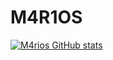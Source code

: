 # M4R1OS

[![M4rios GitHub stats](https://github-readme-stats.vercel.app/api?M4riosDev=anuraghazra)](https://github.com/M4riosDev/github-readme-stats)
